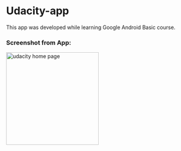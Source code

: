 # Udacity-app

This app was developed while learning Google Android Basic course.

<h3>Screenshot from App:</h3>
  
<img src="" title="udacity home page" width="250">
